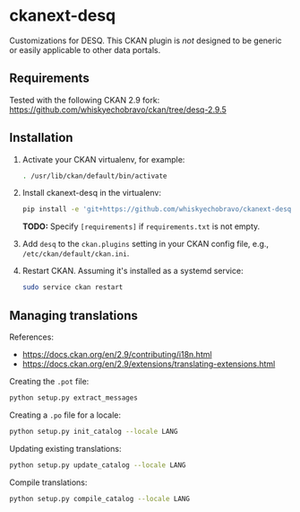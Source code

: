 # ckanext-desq

Customizations for DESQ. This CKAN plugin is *not* designed to be generic or
easily applicable to other data portals.


## Requirements

Tested with the following CKAN 2.9 fork:
https://github.com/whiskyechobravo/ckan/tree/desq-2.9.5


## Installation

1. Activate your CKAN virtualenv, for example:
   ```bash
   . /usr/lib/ckan/default/bin/activate
   ```

2. Install ckanext-desq in the virtualenv:
   ```bash
   pip install -e 'git+https://github.com/whiskyechobravo/ckanext-desq.git#egg=ckanext-desq'
   ```

   **TODO:** Specify `[requirements]` if `requirements.txt` is not empty.

3. Add `desq` to the `ckan.plugins` setting in your CKAN
   config file, e.g., `/etc/ckan/default/ckan.ini`.

4. Restart CKAN. Assuming it's installed as a systemd service:
   ```bash
   sudo service ckan restart
   ```


## Managing translations

References:
- https://docs.ckan.org/en/2.9/contributing/i18n.html
- https://docs.ckan.org/en/2.9/extensions/translating-extensions.html

Creating the `.pot` file:

```bash
python setup.py extract_messages
```

Creating a `.po` file for a locale:

```bash
python setup.py init_catalog --locale LANG
```

Updating existing translations:

```bash
python setup.py update_catalog --locale LANG
```

Compile translations:

```bash
python setup.py compile_catalog --locale LANG
```
